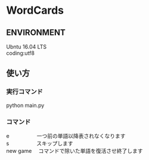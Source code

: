 <h1>WordCards</h1>
<h2>ENVIRONMENT</h2>
<p>
<a>Ubntu 16.04 LTS</a><br>
<a>coding:utf8</a>
</p>
<h2>使い方</h2>
<h3>実行コマンド</h3>
<p>
<a>python main.py</a>
</p>
<h3>コマンド</h3>
<p>
<a>e 　　　　　一つ前の単語以降表されなくなります</a><br>
<a>s 　　　　　スキップします</a><br>
<a>new game 　コマンドで除いた単語を復活させ終了します</a><br>
</p>
